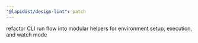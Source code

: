 ```yaml
---
"@lapidist/design-lint": patch
---
```


refactor CLI run flow into modular helpers for environment setup, execution, and watch mode
